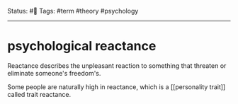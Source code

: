 Status: #🌱
Tags: #term #theory #psychology 
***
# psychological reactance

Reactance describes the unpleasant reaction to something that threaten or eliminate someone's freedom's. 

Some people are naturally high in reactance, which is a [[personality trait]] called trait reactance.
